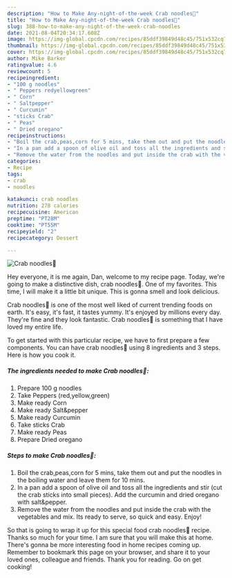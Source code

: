 ```yaml
---
description: "How to Make Any-night-of-the-week Crab noodles🦀"
title: "How to Make Any-night-of-the-week Crab noodles🦀"
slug: 388-how-to-make-any-night-of-the-week-crab-noodles
date: 2021-08-04T20:34:17.608Z
image: https://img-global.cpcdn.com/recipes/85ddf39849d48c45/751x532cq70/crab-noodles🦀-recipe-main-photo.jpg
thumbnail: https://img-global.cpcdn.com/recipes/85ddf39849d48c45/751x532cq70/crab-noodles🦀-recipe-main-photo.jpg
cover: https://img-global.cpcdn.com/recipes/85ddf39849d48c45/751x532cq70/crab-noodles🦀-recipe-main-photo.jpg
author: Mike Barker
ratingvalue: 4.6
reviewcount: 5
recipeingredient:
- "100 g noodles"
- " Peppers redyellowgreen"
- " Corn"
- " Saltpepper"
- " Curcumin"
- "sticks Crab"
- " Peas"
- " Dried oregano"
recipeinstructions:
- "Boil the crab,peas,corn for 5 mins, take them out and put the noodles in the boiling water and leave them for 10 mins."
- "In a pan add a spoon of olive oil and toss all the ingredients and stir (cut the crab sticks into small pieces). Add the curcumin and dried oregano with salt&pepper."
- "Remove the water from the noodles and put inside the crab with the vegetables and mix. Its ready to serve, so quick and easy. Enjoy!"
categories:
- Recipe
tags:
- crab
- noodles

katakunci: crab noodles 
nutrition: 278 calories
recipecuisine: American
preptime: "PT28M"
cooktime: "PT55M"
recipeyield: "2"
recipecategory: Dessert

---
```



![Crab noodles🦀](https://img-global.cpcdn.com/recipes/85ddf39849d48c45/751x532cq70/crab-noodles🦀-recipe-main-photo.jpg)

Hey everyone, it is me again, Dan, welcome to my recipe page. Today, we're going to make a distinctive dish, crab noodles🦀. One of my favorites. This time, I will make it a little bit unique. This is gonna smell and look delicious.



Crab noodles🦀 is one of the most well liked of current trending foods on earth. It's easy, it's fast, it tastes yummy. It's enjoyed by millions every day. They're fine and they look fantastic. Crab noodles🦀 is something that I have loved my entire life.


To get started with this particular recipe, we have to first prepare a few components. You can have crab noodles🦀 using 8 ingredients and 3 steps. Here is how you cook it.

<!--inarticleads1-->

##### The ingredients needed to make Crab noodles🦀:

1. Prepare 100 g noodles
1. Take  Peppers (red,yellow,green)
1. Make ready  Corn
1. Make ready  Salt&pepper
1. Make ready  Curcumin
1. Take sticks Crab
1. Make ready  Peas
1. Prepare  Dried oregano




<!--inarticleads2-->

##### Steps to make Crab noodles🦀:

1. Boil the crab,peas,corn for 5 mins, take them out and put the noodles in the boiling water and leave them for 10 mins.
1. In a pan add a spoon of olive oil and toss all the ingredients and stir (cut the crab sticks into small pieces). Add the curcumin and dried oregano with salt&pepper.
1. Remove the water from the noodles and put inside the crab with the vegetables and mix. Its ready to serve, so quick and easy. Enjoy!




So that is going to wrap it up for this special food crab noodles🦀 recipe. Thanks so much for your time. I am sure that you will make this at home. There's gonna be more interesting food in home recipes coming up. Remember to bookmark this page on your browser, and share it to your loved ones, colleague and friends. Thank you for reading. Go on get cooking!
